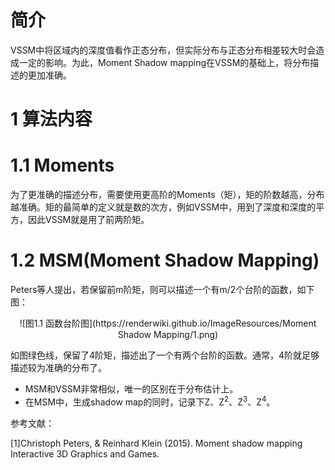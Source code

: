 # 简介

VSSM中将区域内的深度值看作正态分布，但实际分布与正态分布相差较大时会造成一定的影响。为此，Moment Shadow mapping在VSSM的基础上，将分布描述的更加准确。

# 1 算法内容

# 1.1 Moments

为了更准确的描述分布，需要使用更高阶的Moments（矩），矩的阶数越高，分布越准确。矩的最简单的定义就是数的次方，例如VSSM中，用到了深度和深度的平方，因此VSSM就是用了前两阶矩。

# 1.2 MSM(Moment Shadow Mapping)

Peters等人提出，若保留前m阶矩，则可以描述一个有m/2个台阶的函数，如下图：

<div align=center>![图1.1 函数台阶图](https://renderwiki.github.io/ImageResources/Moment Shadow Mapping/1.png)</div>



如图绿色线，保留了4阶矩，描述出了一个有两个台阶的函数。通常，4阶就足够描述较为准确的分布了。

* MSM和VSSM非常相似，唯一的区别在于分布估计上。
* 在MSM中，生成shadow map的同时，记录下Z、Z<sup>2</sup>、Z<sup>3</sup>、Z<sup>4</sup>。



参考文献：

[1]Christoph Peters, & Reinhard Klein (2015). Moment shadow mapping Interactive 3D Graphics and Games.